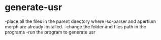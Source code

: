 # generate-usr
-place all the files in the parent directory where isc-parser and apertium morph are already installed.
-change the folder and files path in the programs
-run the program to generate usr

